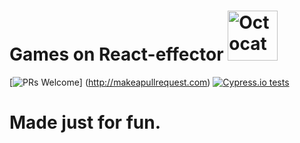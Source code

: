 # Games on React-effector <img src="https://twistedsifter.files.wordpress.com/2016/03/scientist-street-fighter-game-pixel-art-animation-by-diego-sanches-1.gif?w=360&h=450" height="80" alt="Octocat"> 
[![PRs Welcome](https://img.shields.io/badge/PRs-welcome-brightgreen.svg?style=flat-square)]
(http://makeapullrequest.com)
[![Cypress.io tests](https://img.shields.io/badge/cypress.io-tests-green.svg?style=flat-square)](https://cypress.io)
# Made just for fun.
